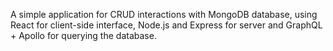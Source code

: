 A simple application for CRUD interactions with MongoDB database, using React for client-side interface, Node.js and Express for server and GraphQL + Apollo for querying the database. 
